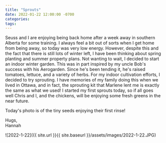 ```yaml
---
title: "Sprouts"
date: 2022-01-22 12:00:00 -0700
categories:
tags:
---
```


Seuss and I are enjoying being back home after a week away in southern Alberta for some training. I always feel a bit out of sorts when I get home from being away, so today was very low energy. However, despite this and the fact that there is still lots of winter left, I have been thinking about spring planting and summer property plans. Not wanting to wait, I decided to start an indoor winter garden. This was in part inspired by my uncle Bob's success with his Aerogarden. Since he's been tending it, he's raised tomatoes, lettuce, and a variety of herbs. For my indoor cultivation efforts, I decided to try sprouting. I have memories of my family doing this when we lived in Ottawa, and in fact, the sprouting kit that Marlene lent me is exactly the same as what we used! I started my first sprouts today, so if all goes well Chris and I, and the chickens, will be enjoying some fresh greens in the near future.

Today's photo is of the tiny seeds enjoying their first rinse!

Hugs,<br />
Hannah

![2022-1-22]({{ site.url }}{{ site.baseurl }}/assets/images/2022-1-22.JPG)